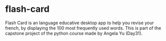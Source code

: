 # flash-card
Flash Card is an language educative desktop app to help you revise your french, by displaying the 100 most frequently used words. This is part of the capstone project of the python course made by Angela Yu (Day31).
